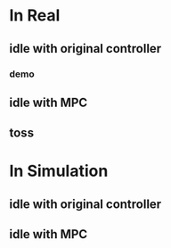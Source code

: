 # In Real
## idle with original controller

### demo

## idle with MPC

## toss

# In Simulation
## idle with original controller

## idle with MPC
